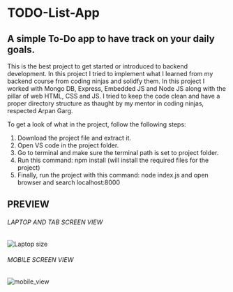 # TODO-List-App
## A simple To-Do app  to have track on your daily goals. 
This is the best project to get started or introduced to backend development. In this project I tried to implement what I learned from my backend course from coding ninjas and solidfy them. 
In this project I worked with Mongo DB, Express, Embedded JS and Node JS along with the pillar of web HTML, CSS and JS. 
I tried to keep the code clean and have a proper directory structure as thaught by my mentor in coding ninjas, respected Arpan Garg. 

To get a look of what in the project, follow the following steps: 
1. Download the project file and extract it. 
2. Open VS code in the project folder. 
3. Go to terminal and make sure the terminal path is set to project folder. 
4. Run this command: npm install (will install the required files for the project)
5. Finally, run the project with this command: node index.js and open browser and search localhost:8000 


## PREVIEW

###### LAPTOP AND TAB SCREEN VIEW
![Laptop size](https://user-images.githubusercontent.com/78020902/189827764-d42c0833-c75f-4b8e-a04e-6503aea4d875.png)

###### MOBILE SCREEN VIEW
![mobile_view](https://user-images.githubusercontent.com/78020902/189827770-616be40c-753a-49d5-82a6-e8ee91aecc59.png)
